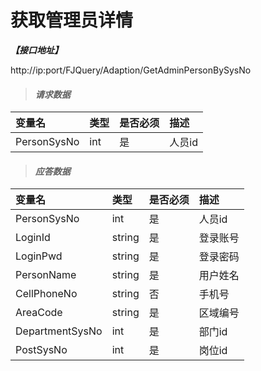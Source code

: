 # 获取管理员详情

_**【接口地址】**_

http://ip:port/FJQuery/Adaption/GetAdminPersonBySysNo

> #### _请求数据_

| 变量名 | 类型 | 是否必须 | 描述 |
| :--- | :--- | :--- | :--- |
| PersonSysNo | int | 是 | 人员id |

> #### _应答数据_

| 变量名 | 类型 | 是否必须 | 描述 |
| :--- | :--- | :--- | :--- |
| PersonSysNo | int | 是 | 人员id |
| LoginId | string | 是 | 登录账号 |
| LoginPwd | string | 是 | 登录密码 |
| PersonName | string | 是 | 用户姓名 |
| CellPhoneNo | string | 否 | 手机号 |
| AreaCode | string | 是 | 区域编号 |
| DepartmentSysNo | int | 是 | 部门id |
| PostSysNo | int | 是 | 岗位id |








